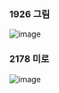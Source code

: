 ### 1926 그림
![image](https://user-images.githubusercontent.com/9216335/189628495-a59170d6-ab1e-4f98-9e35-f482e1bfa5d3.png)

### 2178 미로
![image](https://user-images.githubusercontent.com/9216335/189628577-069bb715-c68e-4589-a453-d88b6932bec3.png)